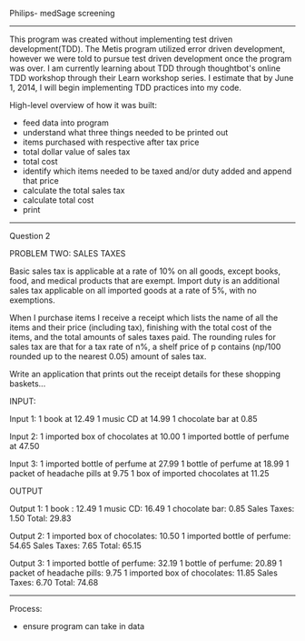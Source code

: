 Philips- medSage screening

***
This program was created without implementing test driven development(TDD). The Metis program utilized error driven development, however we were told to pursue test driven development once the program was over. I am currently learning about TDD through thoughtbot's online TDD workshop through their Learn workshop series. I estimate that by June 1, 2014, I will begin implementing TDD practices into my code. 

High-level overview of how it was built:
- feed data into program
- understand what three things needed to be printed out
 - items purchased with respective after tax price
 - total dollar value of sales tax
 - total cost
- identify which items needed to be taxed and/or duty added and append that price
- calculate the total sales tax
- calculate total cost
- print

***

Question 2 

PROBLEM TWO: SALES TAXES 
 
Basic sales tax is applicable at a rate of 10% on all goods, except books, food,
and medical 
products that are exempt. Import duty is an additional sales tax applicable on
all imported 
goods at a rate of 5%, with no exemptions. 
 
When I purchase items I receive a receipt which lists the name of all the items
and their price 
(including tax), finishing with the total cost of the items, and the total
amounts of sales taxes 
paid. The rounding rules for sales tax are that for a tax rate of n%, a shelf
price of p contains 
(np/100 rounded up to the nearest 0.05) amount of sales tax. 
 
Write an application that prints out the receipt details for these shopping
baskets... 
 
INPUT: 
 
Input 1: 
1 book at 12.49 
1 music CD at 14.99 
1 chocolate bar at 0.85 
 
Input 2: 
1 imported box of chocolates at 10.00 
1 imported bottle of perfume at 47.50 
 
Input 3: 
1 imported bottle of perfume at 27.99 
1 bottle of perfume at 18.99 
1 packet of headache pills at 9.75 
1 box of imported chocolates at 11.25 
 
OUTPUT 
 
Output 1: 
1 book : 12.49 
1 music CD: 16.49 
1 chocolate bar: 0.85 
Sales Taxes: 1.50 
Total: 29.83 
 
Output 2: 
1 imported box of chocolates: 10.50 
1 imported bottle of perfume: 54.65 
Sales Taxes: 7.65 
Total: 65.15 
 
Output 3: 
1 imported bottle of perfume: 32.19 
1 bottle of perfume: 20.89 
1 packet of headache pills: 9.75 
1 imported box of chocolates: 11.85 
Sales Taxes: 6.70 
Total: 74.68 
***
Process:

- ensure program can take in data
